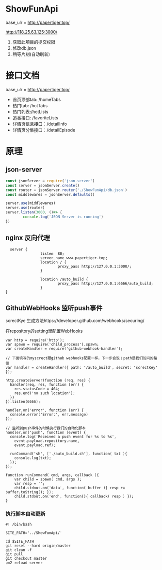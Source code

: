 # ShowFunApi
base_ulr = http://papertiger.top/

http://118.25.63.125:3000/

  

1. 获取此项目的提交权限
2. 修改db.json 
3. 稍等片刻(自动刷新)



# 接口文档
base_ulr = http://papertiger.top/
- 首页顶部tab: /homeTabs
- 热门tab: /hotTabs
- 热门列表:/hotLists
- 追番接口: /favoriteLists
- 详情页信息接口：/detailInfo
- 详情页分集接口：/detailEpisode


# 原理

## json-server 

```javascript
const jsonServer = require('json-server')
const server = jsonServer.create()
const router = jsonServer.router('./ShowFunApi/db.json')
const middlewares = jsonServer.defaults()

server.use(middlewares)
server.use(router)
server.listen(3000, ()=> {
        console.log('JSON Server is running')
})
```

## nginx 反向代理

```shell
  server {
                listen  80;
                server_name www.papertiger.top;
                location / {
                        proxy_pass http://127.0.0.1:3000/;
                }

                location /auto_build {
                        proxy_pass http://127.0.0.1:6666/auto_build;
                }
}
```

## GithubWebHooks 监听push事件

screctKye 生成方法https://developer.github.com/webhooks/securing/

在repository的setting里配置WebHooks

```
var http = require('http');
var spawn = require('child_process').spawn;
var createHandler = require('github-webhook-handler');

// 下面填写的myscrect跟github webhooks配置一样，下一步会说；path是我们访问的路径
var handler = createHandler({ path: '/auto_build', secret: 'screctKey' });

http.createServer(function (req, res) {
  handler(req, res, function (err) {
    res.statusCode = 404;
    res.end('no such location');
  })
}).listen(6666);

handler.on('error', function (err) {
  console.error('Error:', err.message)
});

// 监听到push事件的时候执行我们的自动化脚本
handler.on('push', function (event) {
  console.log('Received a push event for %s to %s',
    event.payload.repository.name,
    event.payload.ref);

  runCommand('sh', ['./auto_build.sh'], function( txt ){
    console.log(txt);
  });
});

function runCommand( cmd, args, callback ){
    var child = spawn( cmd, args );
    var resp = '';
    child.stdout.on('data', function( buffer ){ resp += buffer.toString(); });
    child.stdout.on('end', function(){ callback( resp ) });
}
```

### 执行脚本自动更新
```
#! /bin/bash

SITE_PATH='../ShowFunApi/'

cd $SITE_PATH
git reset --hard origin/master
git clean -f
git pull
git checkout master
pm2 reload server
```


